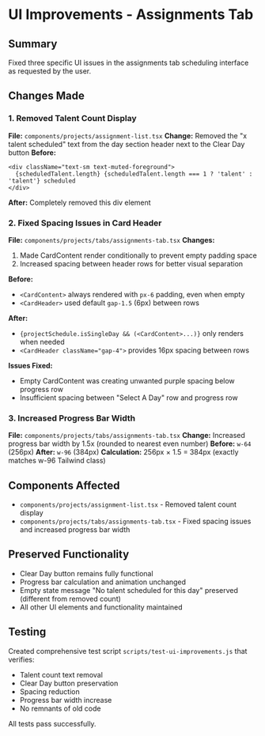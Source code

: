 # UI Improvements - Assignments Tab

## Summary
Fixed three specific UI issues in the assignments tab scheduling interface as requested by the user.

## Changes Made

### 1. Removed Talent Count Display
**File:** `components/projects/assignment-list.tsx`
**Change:** Removed the "x talent scheduled" text from the day section header next to the Clear Day button
**Before:**
```tsx
<div className="text-sm text-muted-foreground">
  {scheduledTalent.length} {scheduledTalent.length === 1 ? 'talent' : 'talent'} scheduled
</div>
```
**After:** Completely removed this div element

### 2. Fixed Spacing Issues in Card Header
**File:** `components/projects/tabs/assignments-tab.tsx`
**Changes:** 
1. Made CardContent render conditionally to prevent empty padding space
2. Increased spacing between header rows for better visual separation

**Before:** 
- `<CardContent>` always rendered with `px-6` padding, even when empty
- `<CardHeader>` used default `gap-1.5` (6px) between rows

**After:** 
- `{projectSchedule.isSingleDay && (<CardContent>...)}` only renders when needed
- `<CardHeader className="gap-4">` provides 16px spacing between rows

**Issues Fixed:** 
- Empty CardContent was creating unwanted purple spacing below progress row
- Insufficient spacing between "Select A Day" row and progress row

### 3. Increased Progress Bar Width
**File:** `components/projects/tabs/assignments-tab.tsx`
**Change:** Increased progress bar width by 1.5x (rounded to nearest even number)
**Before:** `w-64` (256px)
**After:** `w-96` (384px)
**Calculation:** 256px × 1.5 = 384px (exactly matches w-96 Tailwind class)

## Components Affected
- `components/projects/assignment-list.tsx` - Removed talent count display
- `components/projects/tabs/assignments-tab.tsx` - Fixed spacing issues and increased progress bar width

## Preserved Functionality
- Clear Day button remains fully functional
- Progress bar calculation and animation unchanged
- Empty state message "No talent scheduled for this day" preserved (different from removed count)
- All other UI elements and functionality maintained

## Testing
Created comprehensive test script `scripts/test-ui-improvements.js` that verifies:
- Talent count text removal
- Clear Day button preservation
- Spacing reduction
- Progress bar width increase
- No remnants of old code

All tests pass successfully.